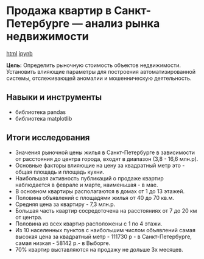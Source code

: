 
# Продажа квартир в Санкт-Петербурге — анализ рынка недвижимости

[html](https://github.com/Lud2022/Portfolio/blob/main/Продажа%20квартир%20в%20Санкт-Петербурге%20—%20анализ%20рынка%20недвижимости/Исследование%20объявлений%20о%20продаже%20квартир.html)   [ipynb](https://github.com/Lud2022/My-Portfolio/blob/main/Исследование%20данных%20о%20российском%20кинопрокате/Проект%203%20Исследование%20данных%20о%20российском%20кинопрокате.ipynb)
 
**Цель:** Определить рыночную стоимость объектов недвижимости. Установить влияющие параметры для построения автоматизированной системы, отслеживающей аномалии и мошенническую деятельность.

## Навыки и инструменты

- библиотека pandas
- библиотека matplotlib

## Итоги исследования

* Значения рыночной цены жилья в Санкт-Петербурге в зависимости от расстояния до центра города, входят в диапазон (3,8 - 16,6 млн.р).
* Основные факторы влияющие на цену за квадратный метр это - общая площадь и площадь кухни.
* Наибольшая активность публикаций о продаже квартир наблюдается в феврале и марте, наименьшая - в мае.
* В основном квартиры располагаются в домах от 1 до 13 этажей.
* Половина объявлений с площадями жилья от 40 до 70 кв.м.
* Средняя цена за квартиру - 7,3 млн.р.
* Большая часть квартир сосредоточена на расстояниях от 7 до 20 км от центра.
* Половина из всех квартир расположены с 1 по 4 этажи.
* Из 10 населенных пунктов с наибольшим числом объявлений самая высокая цена за квадратный метр - 111730 р - в Санкт-Петербурге, самая низкая - 58142 р.- в Выборге.
* 70% квартир выставляются на продажу не дольше 3х месяцев.
